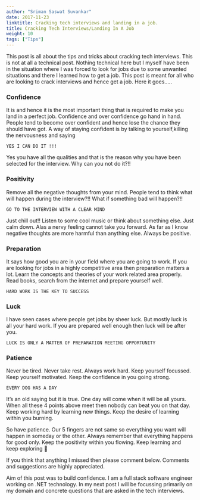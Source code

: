 ```yaml
---
author: "Sriman Saswat Suvankar"
date: 2017-11-23
linktitle: Cracking tech interviews and landing in a job.
title: Cracking Tech Interviews/Landing In A Job
weight: 10
tags: ["Tips"]
---
```


This post is all about the tips and tricks about cracking tech interviews. This is not at all a technical post. Nothing technical here but I myself have been in the situation where I was forced to look for jobs due to some unwanted situations and there I learned how to get a job. This post is meant for all who are looking to crack interviews and hence get a job. Here it goes…..

### Confidence
It is and hence it is the most important thing that is required to make you land in a perfect job. Confidence and over confidence go hand in hand. People tend to become over confident and hence lose the chance they should have got. A way of staying confident is by talking to yourself,killing the nervousness and saying
`````
YES I CAN DO IT !!!
`````
Yes you have all the qualities and that is the reason why you have been selected for the interview. Why can you not do it?!!

### Positivity
Remove all the negative thoughts from your mind. People tend to think what will happen during the interview?!! What if something bad will happen?!!
`````
GO TO THE INTERVIEW WITH A CLEAR MIND
`````
Just chill out!! Listen to some cool music or think about something else. Just calm down. Alas a nervy feeling cannot take you forward. As far as I know negative thoughts are more harmful than anything else. Always be positive.

### Preparation
It says how good you are in your field where you are going to work. If you are looking for jobs in a highly competitive area then preparation matters a lot. Learn the concepts and theories of your work related area properly. Read books, search from the internet and prepare yourself well.
`````
HARD WORK IS THE KEY TO SUCCESS
`````

### Luck
I have seen cases where people get jobs by sheer luck. But mostly luck is all your hard work. If you are prepared well enough then luck will be after you.
`````
LUCK IS ONLY A MATTER OF PREPARATION MEETING OPPORTUNITY
`````

### Patience
Never be tired. Never take rest. Always work hard. Keep yourself focussed. Keep yourself motivated. Keep the confidence in you going strong.
`````
EVERY DOG HAS A DAY
`````
It’s an old saying but it is true. One day will come when it will be all yours. When all these 4 points above meet then nobody can beat you on that day. Keep working hard by learning new things. Keep the desire of learning within you burning.


So have patience. Our 5 fingers are not same so everything you want will happen in someday or the other. Always remember that everything happens for good only. Keep the positivity within you flowing. Keep learning and keep exploring 🙂

If you think that anything I missed then please comment below. Comments and suggestions are highly appreciated.

Aim of this post was to build confidence. I am a full stack software engineer working on .NET technology. In my next post I will be focussing primarily on my domain and concrete questions that are asked in the tech interviews.
